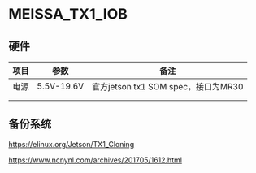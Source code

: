 # MEISSA_TX1_IOB



## 硬件

| 项目 | 参数       | 备注                                |
| ---- | ---------- | ----------------------------------- |
| 电源 | 5.5V-19.6V | 官方jetson tx1 SOM spec，接口为MR30 |
|      |            |                                     |
|      |            |                                     |



## 备份系统

https://elinux.org/Jetson/TX1_Cloning

https://www.ncnynl.com/archives/201705/1612.html

